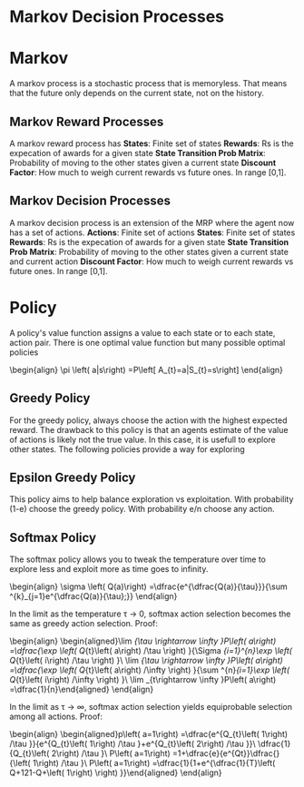 # Markov Decision Processes 

# Markov
A markov process is a stochastic process that is memoryless. That means that the future only depends on the current state, not on the history.

## Markov Reward Processes
A markov reward process has
**States**: Finite set of states
**Rewards**: Rs is the expecation of awards for a given state
**State Transition Prob Matrix**: Probability of moving to the other states given a current state
**Discount Factor**: How much to weigh current rewards vs future ones. In range [0,1].


## Markov Decision Processes
A markov decision process is an extension of the MRP where the agent now has a set of actions.
**Actions**: Finite set of actions
**States**: Finite set of states
**Rewards**: Rs is the expecation of awards for a given state
**State Transition Prob Matrix**: Probability of moving to the other states given a current state and current action
**Discount Factor**: How much to weigh current rewards vs future ones. In range [0,1].


# Policy
A policy's value function assigns a value to each state or to each state, action pair. There is one optimal value function but many possible optimal policies

\begin{align}
\pi \left( a|s\right) =P\left[ A_{t}=a|S_{t}=s\right] 
\end{align}

## Greedy Policy
For the greedy policy, always choose the action with the highest expected reward. The drawback to this policy is that an agents estimate of the value of actions is likely not the true value. In this case, it is usefull to explore other states. The following policies provide a way for exploring

## Epsilon Greedy Policy
This policy aims to help balance exploration vs exploitation. With probability (1-e) choose the greedy policy. With probability e/n choose any action.

## Softmax Policy
The softmax policy allows you to tweak the temperature over time to explore less and exploit more as time goes to infinity. 

\begin{align}
\sigma \left( Q(a)\right) =\dfrac{e^{\dfrac{Q(a)}{\tau}}}{\sum ^{k}_{j=1}e^{\dfrac{Q(a)}{\tau};}}
\end{align}

In the limit as the temperature τ → 0, softmax action selection becomes the same as greedy action selection. 
Proof:

\begin{align}
\begin{aligned}\lim _{\tau \rightarrow \infty }P\left( a\right) =\dfrac{\exp \left( Q_{t}\left( a\right) /\tau \right) }{\Sigma _{i=1}^{n}\exp \left( Q_{t}\left( i\right) /\tau \right) }\\
\lim _{\tau \rightarrow \infty }P\left( a\right) =\dfrac{\exp \left( Q_{t}\left( a\right) /\infty \right) }{\sum ^{n}_{i=1}\exp \left( Q_{t}\left( i\right) /\infty \right) }\\
\lim _{t\rightarrow \infty }P\left( a\right) =\dfrac{1}{n}\end{aligned}
\end{align}

In the limit as τ → ∞, softmax action selection yields equiprobable selection among all actions.
Proof:

\begin{align}
\begin{aligned}p\left( a=1\right) =\dfrac{e^{Q_{t}\left( 1\right) /\tau }}{e^{Q_{t}\left( 1\right) /\tau }+e^{Q_{t}\left( 2\right) /\tau }}\\
\dfrac{1}{Q_{t}\left( 2\right) /\tau }\\
P\left( a=1\right) =1+\dfrac{e}{e^{Qt}}\dfrac{}{\left( 1\right) /\tau }\\
P\left( a=1\right) =\dfrac{1}{1+e^{\dfrac{1}{T}\left( Q+121-Q+\left( 1\right) \right) }}\end{aligned}
\end{align}